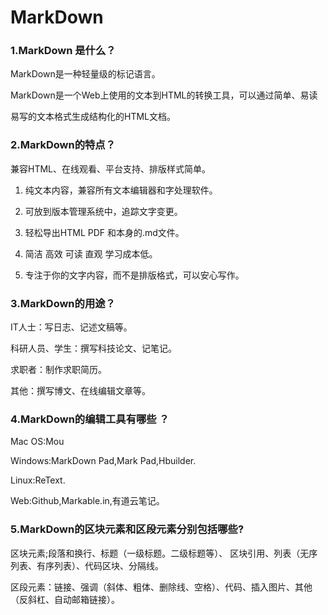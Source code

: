 # MarkDown
### 1.MarkDown 是什么？
  
  MarkDown是一种轻量级的标记语言。

  MarkDown是一个Web上使用的文本到HTML的转换工具，可以通过简单、易读

 易写的文本格式生成结构化的HTML文档。

### 2.MarkDown的特点？

  兼容HTML、在线观看、平台支持、排版样式简单。

  1. 纯文本内容，兼容所有文本编辑器和字处理软件。

  2. 可放到版本管理系统中，追踪文字变更。

  3. 轻松导出HTML PDF 和本身的.md文件。

  4. 简洁 高效 可读 直观 学习成本低。

  5. 专注于你的文字内容，而不是排版格式，可以安心写作。


### 3.MarkDown的用途？

  IT人士：写日志、记述文稿等。

  科研人员、学生：撰写科技论文、记笔记。

  求职者：制作求职简历。

  其他：撰写博文、在线编辑文章等。



### 4.MarkDown的编辑工具有哪些 ？


  Mac OS:Mou

  Windows:MarkDown Pad,Mark Pad,Hbuilder.

  Linux:ReText.

  Web:Github,Markable.in,有道云笔记。


### 5.MarkDown的区块元素和区段元素分别包括哪些?

  区块元素;段落和换行、标题（一级标题。二级标题等）、
区块引用、列表（无序列表、有序列表）、代码区块、分隔线。

 区段元素：链接、强调（斜体、粗体、删除线、空格）、代码、插入图片、其他（反斜杠、自动邮箱链接）。
